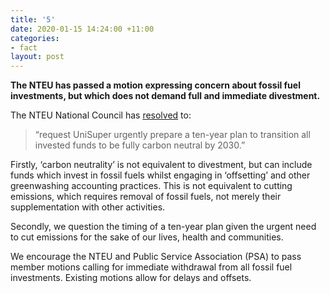 ```yaml
---
title: '5'
date: 2020-01-15 14:24:00 +11:00
categories:
- fact
layout: post
---
```


**The NTEU has passed a motion expressing concern about fossil fuel investments, but which does not demand full and immediate divestment.**

The NTEU National Council has [resolved](https://www.nteu.org.au/var/files/uploads/pdfs/5751a9216d6b0e8b5fe86f2d25f1f870.pdf) to:

> “request UniSuper urgently prepare a ten-year plan to transition all invested funds to be fully carbon neutral by 2030.”

Firstly, ‘carbon neutrality’ is not equivalent to divestment, but can include funds which invest in fossil fuels whilst engaging in ‘offsetting’ and other greenwashing accounting practices. This is not equivalent to cutting emissions, which requires removal of fossil fuels, not merely their supplementation with other activities. 

Secondly, we question the timing of a ten-year plan given the urgent need to cut emissions for the sake of our lives, health and communities. 

We encourage the NTEU and Public Service Association (PSA) to pass member motions calling for immediate withdrawal from all fossil fuel investments. Existing motions allow for delays and offsets.